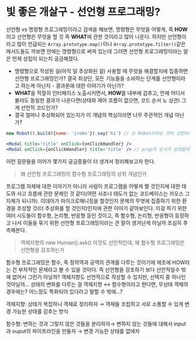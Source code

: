 # 빛 좋은 개살구 - 선언형 프로그래밍?

선언형 vs 명령형 프로그래밍이라고 검색을 해보면, 명령형은 무엇을 어떻게, 즉 **HOW**이고 선언형은 무엇을 할 것 즉 **WHAT**에 관한 것이라고 많이 나온다. 하지만 선언형이라고 많이 언급되는 `Array.prototype.map()`이나 `Array.prototype.filter()`같은 메서드들도 까보면 안에는 명령형으로 써져 있는데 그러면 선언형 프로그래밍이라는 말은 언제 성립이 되는지 궁금해졌다.

* 명령형으로 작성된 걸(아직 덜 추상화된 걸) 사용할 때 무엇을 해결할지에 집중하면 선언형 프로그래밍인가? 결국 최상단, 모든 기능들을 소비하는 단계를 선언형이라고 하는게 아닌지 - 결과론에 대한 이야기가 아닌가?
* **WHAT**을 적절히 인터페이스 노출시키면서, **HOW**를 내부에 감추고, 언제 어디서 불러도 동일한 결과가 나온다면(상태와 제어 흐름이 없으면, 코드 순서 노 상관) 그게 선언적 코드인가?
* 결국 얼마나 추상화되어 있는지가 이 개념의 핵심이라면 너무 주관적인 개념 아닌가?

```jsx
new Robot().build({name: 'irobo'}).say('hi') // 는 Robot이라는 것이 선언되어 있어야 하고 그 Robot은 build된 이후 say를 할 수 있다면 명령적이다?

<Modal title='title' onClick={onClickHandler} />
<Modal onClick={onClickHandler} title='title' /> // prop의 순서가 상관없어서 선언적이다?, 그런데 애초에 Robot도 빌더 패턴을 사용하지 않았더라면?
```

이런 질문들을 이어가 몇가지 궁금증들이 더 생겨서 정리해보고자 한다.

> 왜 선언형 프로그래밍이 함수형 프로그래밍의 상위 개념인가

프로그램 자체에 대한 이야기가 아니라 사람이 프로그램을 어떻게 짤 것인지에 대한 태도와 사고 흐름에 관한 문제인 것 같다(어떤 사조나 태도가 없는 코드베이스는 카오스 그 자체가 되니까). 이데아가 마이크로매니징을 할것인지 문제의 무엇에 집중하기 위한 환경을 조성할 것(더 추상화를 할 것인지)인지에 관한 이야기 같아보인다. 이걸 하기 위한 여러 시도들이 함수형, 논리형, 반응형 등인 것이고, 즉 함수형, 논리형, 반응형이 등장하고 나서 이들을 묶기 위한 선언형 프로그래밍이라는 큰 말이 생겨난게 아닐까 조심히 추측해본다.

> 객체지향의 new Human().ask() 이것도 선언적인데, 왜 함수형 프로그래밍은 선언형을 강조하는가

함수형 프로그래밍은 함수, 즉 정의역과 공역의 관계를 다루는 것이기에 애초에 HOW라는 건 부차적인 문제라고 볼 수 있을 것이다. 즉 선언형을 강조하기 보다 선언적일수 밖에 없어서 그런거 아닐까? 객체지향도 선언적으로 작성할 수 있지만, 선택지 중 하나인 것아닐까... 상태의 변화를 다루는 걸 객체지향 ↔ 함수형이라고 한다면, 무상태 객체의 경우에는? 어느정도 특화되어 있다라고 말할 수 밖에…?

객체지향: 상태가 복잡하니 객체로 정리하자 → 객체들 조립하고 서로 소통할 수 있게 변경 가능한 상태를 감추는 방식

함수형: 변하는 것과 그렇지 않은 것들을 분리하자→ 변하지 않는 것들에 대해서 input과 ouput의 파이프라인을 만들자 → 변경 가능한 상태를 없애자

